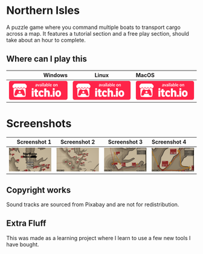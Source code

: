 # Northern Isles
A puzzle game where you command multiple boats to transport cargo across a map. It features a tutorial section and a free play section, should take about an hour to complete.


## Where can I play this

Windows                   | Linux                     | MacOS
---------------------------------------------------:|:--------------------------------------------------:|:-------------------------
[<img alt="ITCH.io for Northern Isles" height="50px" src="/Readme/ItchIOBadge.svg" />](https://someone-s.itch.io/northern-isles) | [<img alt="ITCH.io for Northern Isles" height="50px" src="/Readme/ItchIOBadge.svg" />](https://someone-s.itch.io/northern-isles) | [<img alt="ITCH.io for Northern Isles" height="50px" src="/Readme/ItchIOBadge.svg" />](https://someone-s.itch.io/northern-isles)

# Screenshots

Screenshot 1              | Screenshot 2             | Screenshot 3             | Screenshot 4
-------------------------:|:------------------------:|:------------------------:|:------------------------
![1](/Readme/Home.png)    | ![2](/Readme/Early.png)  | ![3](/Readme/Port.png)   | ![4](/Readme/Route.png)


## Copyright works
Sound tracks are sourced from Pixabay and are not for redistribution.

## Extra Fluff
This was made as a learning project where I learn to use a few new tools I have bought.